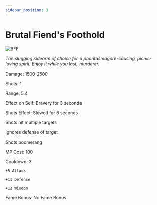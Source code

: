 ```yaml
---
sidebar_position: 3
---
```


# Brutal Fiend's Foothold

![BFF](https://vwiki.valorserver.com/api/item/picture/brutal%20fiend's%20foothold)

<i>The slugging sidearm of choice for a phantasmagore-causing, picnic-loving spirit. Enjoy it while you last, murderer.</i>

Damage: 1500-2500

Shots: 1

Range: 5.4

Effect on Self: Bravery for 3 seconds

Shots Effect: Slowed for 6 seconds

Shots hit multiple targets

Ignores defense of target

Shots boomerang

MP Cost: 100

Cooldown: 3

    +5 Attack
    
    +11 Defense
    
    +12 Wisdom

Fame Bonus: No Fame Bonus
